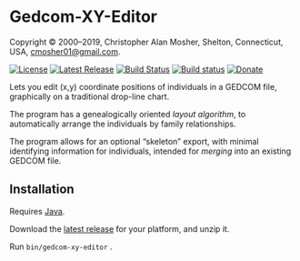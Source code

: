 # Gedcom-XY-Editor

Copyright © 2000–2019, Christopher Alan Mosher, Shelton, Connecticut, USA, <cmosher01@gmail.com>.

[![License](https://img.shields.io/github/license/cmosher01/Gedcom-XY-Editor.svg)](https://www.gnu.org/licenses/gpl.html)
[![Latest Release](https://img.shields.io/github/release-pre/cmosher01/Gedcom-XY-Editor.svg)](https://github.com/cmosher01/Gedcom-XY-Editor/releases/latest)
[![Build Status](https://travis-ci.com/cmosher01/Gedcom-XY-Editor.svg?branch=master)](https://travis-ci.com/cmosher01/Gedcom-XY-Editor)
[![Build status](https://ci.appveyor.com/api/projects/status/9bj77kdl5y8wpwid?svg=true)](https://ci.appveyor.com/project/cmosher01/Gedcom-XY-Editor)
[![Donate](https://img.shields.io/badge/Donate-PayPal-green.svg)](https://www.paypal.com/cgi-bin/webscr?cmd=_s-xclick&hosted_button_id=CVSSQ2BWDCKQ2)

Lets you edit (x,y) coordinate positions of
individuals in a GEDCOM file, graphically on a traditional drop-line chart.

The program has a genealogically oriented *layout algorithm*, to automatically
arrange the individuals by family relationships.

The program allows for an optional “skeleton” export, with minimal identifying
information for individuals, intended for *merging* into an existing GEDCOM
file.

## Installation

Requires [Java](https://www.java.com).

Download the [latest release](https://github.com/cmosher01/Gedcom-XY-Editor/releases/latest)
for your platform, and unzip it.

Run `bin/gedcom-xy-editor` .
